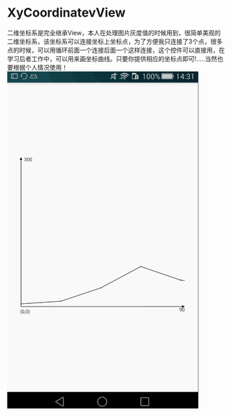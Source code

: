 # XyCoordinatevView
二维坐标系是完全继承View，本人在处理图片灰度值的时候用到，很简单美观的二维坐标系，该坐标系可以连接坐标上坐标点，为了方便我只连接了3个点，很多点的时候，可以用循环前面一个连接后面一个这样连接，这个控件可以直接用，在学习后者工作中，可以用来画坐标曲线。只要你提供相应的坐标点即可!.....当然也要根据个人情况使用！
 ![image](https://github.com/JunpLi/XyCoordinatevView/raw/master/picture/xyimage.png)
